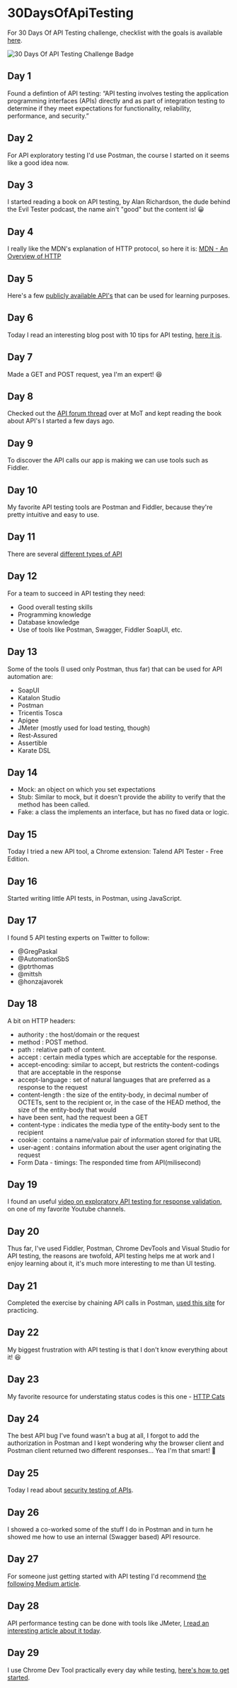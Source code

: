 # 30DaysOfApiTesting
For 30 Days Of API Testing challenge, checklist with the goals is available [here](https://www.ministryoftesting.com/dojo/lessons/30-days-of-api-testing).

![30 Days Of API Testing Challenge Badge](30_Days_of_API_Testing_Images_BADGE.png)

## Day 1
Found a defintion of API testing: “API testing involves testing the application programming interfaces (APIs) directly and as part of integration testing to determine if they meet expectations for functionality, reliability, performance, and security.” 

## Day 2
For API exploratory testing I'd use Postman, the course I started on it seems like a good idea now.

## Day 3
I started reading a book on API testing, by Alan Richardson, the dude behind the Evil Tester podcast, the name ain't "good" but the content is! 😀

## Day 4
I really like the MDN's explanation of HTTP protocol, so here it is: [MDN - An Overview of HTTP](https://developer.mozilla.org/en-US/docs/Web/HTTP/Overview)

## Day 5
Here's a few [publicly available API's](https://rapidapi.com/collection/list-of-free-apis) that can be used for learning purposes.

## Day 6
Today I read an interesting blog post with 10 tips for API testing, [here it is](https://www.katalon.com/resources-center/blog/api-testing-tips).

## Day 7
Made a GET and POST request, yea I'm an expert! 😆

## Day 8
Checked out the [API forum thread](https://club.ministryoftesting.com/c/all-testing-talk/api) over at MoT and kept reading the book about API's I started a few days ago.

## Day 9
To discover the API calls our app is making we can use tools such as Fiddler.

## Day 10
My favorite API testing tools are Postman and Fiddler, because they're pretty intuitive and easy to use.

## Day 11
There are several [different types of API](https://www.decipherzone.com/blog-detail/Types-of-APIs)

## Day 12
For a team to succeed in API testing they need:
- Good overall testing skills
- Programming knowledge 
- Database knowledge
- Use of tools like Postman, Swagger, Fiddler SoapUI, etc.

## Day 13
Some of the tools (I used only Postman, thus far) that can be used for API automation are: 
- SoapUI
- Katalon Studio
- Postman
- Tricentis Tosca
- Apigee
- JMeter (mostly used for load testing, though)
- Rest-Assured
- Assertible
- Karate DSL

## Day 14
- Mock: an object on which you set expectations
- Stub: Similar to mock, but it doesn't provide the ability to verify that the method has been called.
- Fake: a class the implements an interface, but has no fixed data or logic.

## Day 15
Today I tried a new API tool, a Chrome extension: Talend API Tester - Free Edition.

## Day 16
Started writing little API tests, in Postman, using JavaScript.

## Day 17
I found 5 API testing experts on Twitter to follow:
- @GregPaskal
- @AutomationSbS 
- @ptrthomas 
- @mittsh 
- @honzajavorek 

## Day 18
A bit on HTTP headers:
- authority : the host/domain or the request
- method : POST method.
- path : relative path of content.
- accept : certain media types which are acceptable for the response.
- accept-encoding: similar to accept, but restricts the content-codings that are acceptable in the response
- accept-language : set of natural languages that are preferred as a response to the request
- content-length : the size of the entity-body, in decimal number of OCTETs, sent to the recipient or, in the case of the HEAD method, the size of the entity-body that would 
- have been sent, had the request been a GET
- content-type : indicates the media type of the entity-body sent to the recipient
- cookie : contains a name/value pair of information stored for that URL
- user-agent : contains information about the user agent originating the request
- Form Data - timings: The responded time from API(milisecond)

## Day 19
I found an useful [video on exploratory API testing for response validation](https://www.youtube.com/watch?v=tNJqy0IRZ2s), on one of my favorite Youtube channels.

## Day 20 
Thus far, I've used Fiddler, Postman, Chrome DevTools and Visual Studio for API testing, the reasons are twofold, API testing helps me at work and I enjoy learning about it, it's much more interesting to me than UI testing.

## Day 21
 Completed the exercise by chaining API calls in Postman, [used this site](https://automationintesting.online) for practicing.

## Day 22
My biggest frustration with API testing is that I don't know everything about it! 😆

## Day 23 
My favorite resource for understating status codes is this one - [HTTP Cats](https://http.cat)

## Day 24
The best API bug I've found wasn't a bug at all, I forgot to add the authorization in Postman  and I kept wondering why the browser client and Postman client returned two different responses... Yea I'm that smart! 🤪

## Day 25
Today I read about [security testing of APIs](https://www.testbytes.net/blog/api-security-testing-rules-and-checklist).

## Day 26
I showed a co-worked some of the stuff I do in Postman and in turn he showed me how to use an internal (Swagger based) API resource. 

## Day 27
For someone just getting started with API testing I'd recommend [the following Medium article](https://medium.com/katalon-studio/introduction-to-api-testing-complete-guide-for-newbie-426eac6edb4d).

## Day 28
API performance testing can be done with tools like JMeter, [I read an interesting article about it today](https://www.3pillarglobal.com/insights/performance-testing-of-a-restful-api-using-jmeter).

## Day 29
I use Chrome Dev Tool practically every day while testing, [here's how to get started](https://qxf2.com/blog/api-testing-developer-tools).